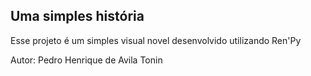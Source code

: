 ## Uma simples história

Esse projeto é um simples visual novel desenvolvido utilizando Ren'Py

Autor: Pedro Henrique de Avila Tonin